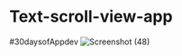 # Text-scroll-view-app
#30daysofAppdev
![Screenshot (48)](https://user-images.githubusercontent.com/94387380/218185028-27344a31-7c60-46f7-a00f-a189ac6685a8.png)
